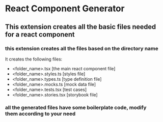 # React Component Generator

## This extension creates all the basic files needed for a react component

### this extension creates all the files based on the directory name

It creates the following files:

-   <folder_name>.tsx [the main react component file]
-   <folder_name>.styles.ts [styles file]
-   <folder_name>.types.ts [type definition file]
-   <folder_name>.mocks.ts [mock data file]
-   <folder_name>.tests.tsx [test cases]
-   <folder_name>.stories.tsx [storybook file]

### all the generated files have some boilerplate code, modify them according to your need
